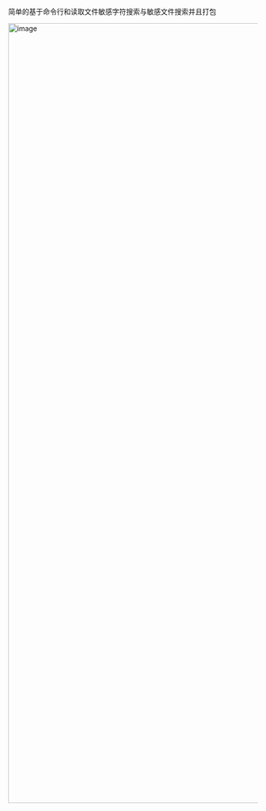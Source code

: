 简单的基于命令行和读取文件敏感字符搜索与敏感文件搜索并且打包


<img width="1574" alt="image" src="https://github.com/hackerxj007/find_info/assets/23031720/9186b351-b87f-4ad7-b885-ca183b4ece3d">
